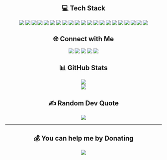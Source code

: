 
<h2 align="center">💻 Tech Stack</h2>

<p align="center">
  <img src="https://img.shields.io/badge/PowerShell-%235391FE.svg?style=for-the-badge&logo=powershell&logoColor=white"/>
  <img src="https://img.shields.io/badge/Python-3776AB?logo=python&logoColor=white&style=for-the-badge"/>
  <img src="https://img.shields.io/badge/html5-%23E34F26.svg?style=for-the-badge&logo=html5&logoColor=white"/>

  <img src="https://img.shields.io/badge/Windows%20Terminal-%234D4D4D.svg?style=for-the-badge&logo=windows-terminal&logoColor=white"/>
  <img src="https://img.shields.io/badge/AWS-%23FF9900.svg?style=for-the-badge&logo=amazon-aws&logoColor=white"/>
  <img src="https://img.shields.io/badge/apache-%23D42029.svg?style=for-the-badge&logo=apache&logoColor=white"/>
  <img src="https://img.shields.io/badge/mysql-4479A1.svg?style=for-the-badge&logo=mysql&logoColor=white"/>
  <img src="https://img.shields.io/badge/Amazon%20DynamoDB-4053D6?style=for-the-badge&logo=Amazon%20DynamoDB&logoColor=white"/>
  <img src="https://img.shields.io/badge/Supabase-3ECF8E?style=for-the-badge&logo=supabase&logoColor=white"/>
  <img src="https://img.shields.io/badge/firebase-a08021?style=for-the-badge&logo=firebase&logoColor=ffcd34"/>
  <img src="https://img.shields.io/badge/Canva-%2300C4CC.svg?style=for-the-badge&logo=Canva&logoColor=white"/>
  <img src="https://img.shields.io/badge/github-%23121011.svg?style=for-the-badge&logo=github&logoColor=white"/>
  <img src="https://img.shields.io/badge/git-%23F05033.svg?style=for-the-badge&logo=git&logoColor=white"/>
  <img src="https://img.shields.io/badge/github%20actions-%232671E5.svg?style=for-the-badge&logo=githubactions&logoColor=white"/>
  <img src="https://img.shields.io/badge/Notion-%23000000.svg?style=for-the-badge&logo=notion&logoColor=white"/>
  <img src="https://img.shields.io/badge/-Raspberry_Pi-C51A4A?style=for-the-badge&logo=Raspberry-Pi"/>
  <img src="https://img.shields.io/badge/Twilio-F22F46?style=for-the-badge&logo=Twilio&logoColor=white"/>
  <img src="https://img.shields.io/badge/ea-%23000000.svg?style=for-the-badge&logo=ea&logoColor=white"/>
  <img src="https://img.shields.io/badge/epicgames-%23313131.svg?style=for-the-badge&logo=epicgames&logoColor=white"/>
  <img src="https://img.shields.io/badge/PSN-%230070D1.svg?style=for-the-badge&logo=Playstation&logoColor=white"/>
  <img src="https://img.shields.io/badge/steam-%23000000.svg?style=for-the-badge&logo=steam&logoColor=white"/>
</p>

<h2 align="center">🌐 Connect with Me</h2>

<p align="center">
  <a href="https://discord.gg/1399779982322040882"><img src="https://img.shields.io/badge/Discord-%237289DA.svg?logo=discord&logoColor=white&style=for-the-badge" /></a>
  <a href="https://stackoverflow.com/users/31296027"><img src="https://img.shields.io/badge/-Stackoverflow-FE7A16?logo=stack-overflow&logoColor=white&style=for-the-badge" /></a>
  <a href="https://twitch.tv/ttvjay166"><img src="https://img.shields.io/badge/Twitch-%239146FF.svg?logo=Twitch&logoColor=white&style=for-the-badge" /></a>
  <a href="https://x.com/_johnsonjoshua"><img src="https://img.shields.io/badge/X-black.svg?logo=X&logoColor=white&style=for-the-badge" /></a>
  <a href="mailto:trillions22@hotmail.com"><img src="https://img.shields.io/badge/Email-D14836?logo=gmail&logoColor=white&style=for-the-badge" /></a>
</p>

<h2 align="center">📊 GitHub Stats</h2>

<p align="center">
  <img src="https://nirzak-streak-stats.vercel.app/?user=johnsonjoshua16&theme=dark&hide_border=true"/><br/>
  <img src="https://github-readme-stats.vercel.app/api/top-langs/?username=johnsonjoshua16&theme=dark&hide_border=true&include_all_commits=true&count_private=false&layout=compact"/>
</p>


<h2 align="center">✍️ Random Dev Quote</h2>

<p align="center">
  <img src="https://quotes-github-readme.vercel.app/api?type=horizontal&theme=radical"/>
</p>

---

<p align="center">

</p>

<h2 align="center">💰 You can help me by Donating</h2>

<p align="center">
  <a href="https://paypal.me/squared18372"><img src="https://img.shields.io/badge/PayPal-00457C?style=for-the-badge&logo=paypal&logoColor=white"/></a>
</p>




